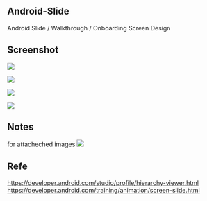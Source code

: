  Android-Slide
 -----
 
Android Slide / Walkthrough / Onboarding Screen Design



Screenshot
-----------

![](Screen%20Short/screenshot_0303154833.png)

![](Screen%20Short/screenshot_0303154901.png)

![](Screen%20Short/screenshot_0303154929.png)

![](Screen%20Short/screenshot_0303154955.png)


Notes
----

for attacheched images
![](images/you-picture.png)

Refe
-----

https://developer.android.com/studio/profile/hierarchy-viewer.html
https://developer.android.com/training/animation/screen-slide.html
